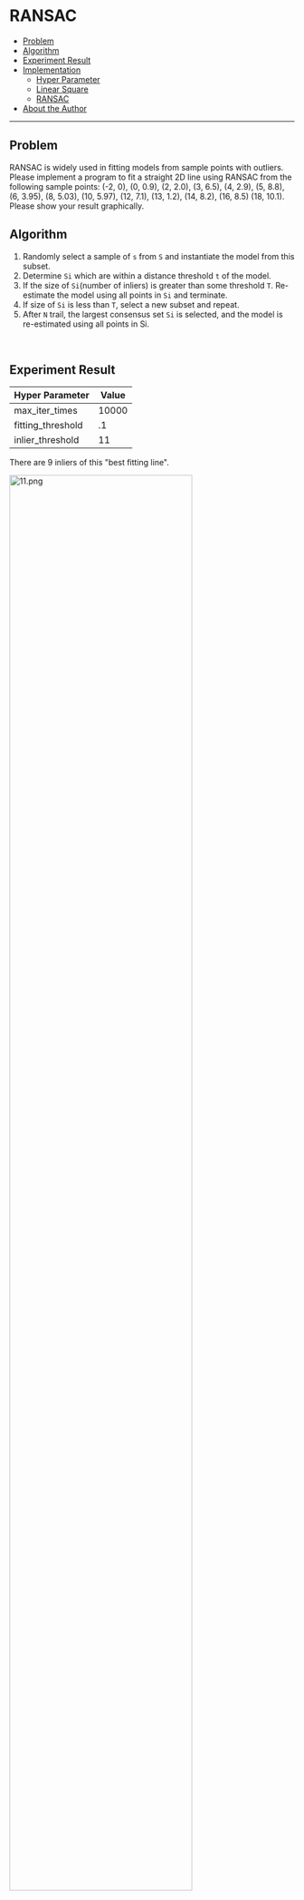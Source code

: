 # RANSAC

* [Problem](#problem)
* [Algorithm](#algorithm)
* [Experiment Result](#experiment-result)
* [Implementation](#implementation)
   * [Hyper Parameter](#hyper-parameter)
   * [Linear Square](#linear-square)
   * [RANSAC](#ransac-1)
* [About the Author](#about-the-author)

------

## Problem

RANSAC is widely used in fitting models from sample points with outliers. Please implement a program to fit a straight 2D line using RANSAC from the following sample points:
 (-2, 0), (0, 0.9), (2, 2.0), (3, 6.5), (4, 2.9), (5, 8.8), (6, 3.95), (8, 5.03), (10, 5.97), (12, 7.1), (13, 1.2), (14, 8.2), (16, 8.5) (18, 10.1). Please show your result graphically.

## Algorithm

1. Randomly select a sample of `s` from `S` and instantiate the model from this subset.
2. Determine  `Si` which are within a distance threshold `t` of the model.
3. If the size of `Si`(number of inliers) is greater than some threshold `T`. Re-estimate the model using all points in `Si` and terminate.
4. If size of `Si` is less than `T`, select a new subset and repeat.
5. After `N` trail, the largest consensus set `Si` is selected, and the model is re-estimated using all points in Si.

<br/>

## Experiment Result

| Hyper Parameter   | Value |
| ----------------- | ----- |
| max_iter_times    | 10000 |
| fitting_threshold | .1    |
| inlier_threshold  | 11    |

There are 9 inliers of this "best fitting line".

<img src="https://upload-images.jianshu.io/upload_images/12014150-85f203e5e27dd1f5.png?imageMogr2/auto-orient/strip%7CimageView2/2/w/1240" alt="11.png" width="80%;" />

| Hyper Parameter   | Value |
| ----------------- | ----- |
| max_iter_times    | 10000 |
| fitting_threshold | 1     |
| inlier_threshold  | 11    |

There are 11 inliers of this "best fitting line".

<img src="https://upload-images.jianshu.io/upload_images/12014150-164334f7aacfb269.png?imageMogr2/auto-orient/strip%7CimageView2/2/w/1240" alt="22.png" width="80%;" />

> Because this problem only have 14 points, we can calculate lines exhausted
>
> We can use `nchoosek(1:14, 2)` to generate each permutation and judge them on by on.

<br/>

## Implementation

### Hyper Parameter

- `vec_x`: independence variables in column vector form
- `vec_y`: dependence variables in column vector form
- `max_iter_times`: deterimine the maximum iteration times of the algorithm
- `fitting_threshold`: determine whether a point is so-called a inlier
- `inlier_threshold`: determine whether the inliers is so-called sufficient enough

### Linear Square

I use projection in **Linear Algorithm** to calculate the coefficient matrix directly in matrix form. Also we can use error term and derivative to solve the system.

```matlab
function [k_hat, b_hat] = LinearSquare(vec_x, vec_y)

K = vec_x;
B = ones(size(K,1), 1);
A = [K B];
b = vec_y;

x_hat = inv(A' * A) * A' * b;

k_hat = x_hat(1,1);
b_hat = x_hat(2,1);

end
```

### RANSAC

- randomly select two points as a sample to fit the model

  ```matlab
  rand_perm = randperm(total);
  rand_index = rand_perm(1:2);
  points = [vec_x(rand_index) vec_y(rand_index)];
  Q1 = points(1,:);
  Q2 = points(2,:);
  ```

- count the inlier upon this model

  ```matlab
  inlier_arr = [];
  for i=1:total
      P = [vec_x(i) vec_y(i)];
      if abs(det([Q2-Q1;P-Q1]))/norm(Q2-Q1) <= fitting_threshold
         inlier_arr = [inlier_arr P'];
      end
  end
  ```

- reserve the better fitting model

  ```matlab
  count_inlier = size(inlier_arr,2);
  if count_inlier > max_count_inlier
      max_count_inlier = count_inlier;
      max_inlier_arr = inlier_arr;
  end
  if max_count_inlier >= inlier_threshold
      break;
  end
  ```

<br/>

## About the Author

| Item            | Info                     |
| --------------- | ------------------------ |
| **Name**        | Zhe Zhang(张喆)          |
| **ID**          | 1754060                  |
| **Adviser**     | Prof. Lin Zhang          |
| **Course Name** | Digital Image Processing |
| **Course Time** | Mon. 2-4 [1-17]          |
| **Email**       | dbzdbz@tongji.edu.cn     |

